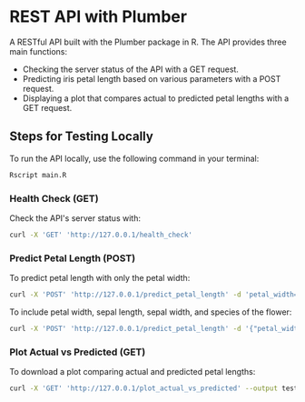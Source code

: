 # REST API with Plumber 

A RESTful API built with the Plumber package in R.
The API provides three main functions:
- Checking the server status of the API with a GET request.
- Predicting iris petal length based on various parameters with a POST request.
- Displaying a plot that compares actual to predicted petal lengths with a GET request.

## Steps for Testing Locally

To run the API locally, use the following command in your terminal:
```sh
Rscript main.R
```

### Health Check (GET)
Check the API's server status with:
```sh
curl -X 'GET' 'http://127.0.0.1/health_check'
```

### Predict Petal Length (POST)

To predict petal length with only the petal width:
```sh
curl -X 'POST' 'http://127.0.0.1/predict_petal_length' -d 'petal_width=10'
```
To include petal width, sepal length, sepal width, and species of the flower:
```sh
curl -X 'POST' 'http://127.0.0.1/predict_petal_length' -d '{"petal_width": 1.2, "sepal_length": 3.5, "sepal_width": 2.1, "species": "setosa"}' -H "Content-Type: application/json"
```

### Plot Actual vs Predicted (GET)
To download a plot comparing actual and predicted petal lengths:
```sh
curl -X 'GET' 'http://127.0.0.1/plot_actual_vs_predicted' --output test.png
```